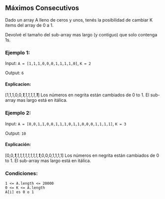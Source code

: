 ## Máximos Consecutivos

Dado un array A lleno de ceros y unos, tenés la posibilidad de cambiar K items del array de 0 a 1.

Devolvé el tamaño del sub-array mas largo (y contiguo) que solo contenga 1s.

### Ejemplo 1:

Input: `A = [1,1,1,0,0,0,1,1,1,1,0]`, `K = 2`

Output: `6`
#### Explicacion: 

[1,1,1,0,0,***1**,1,1,1,1,**1***]
Los números en negrita están cambiados de 0 to 1. El sub-array mas largo está en itálica.

### Ejemplo 2:

Input: `A = [0,0,1,1,0,0,1,1,1,0,1,1,0,0,0,1,1,1,1]`, `K = 3`

Output: `10`
#### Explicación: 

[0,0,***1**,1,1,1,1,1,1,1,1,**1***,0,0,0,1,1,1,1]
Los números en negrita están cambiados de 0 to 1. El sub-array mas largo está en itálica.
 

### Condiciones:
```
1 <= A.length <= 20000
0 <= K <= A.length
A[i] es 0 o 1
```
